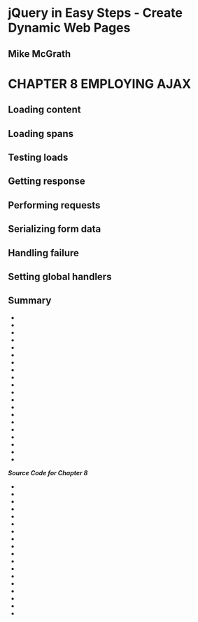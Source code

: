# **jQuery in Easy Steps - Create Dynamic Web Pages**
## Mike McGrath

# CHAPTER 8 EMPLOYING AJAX
## Loading content
## Loading spans
## Testing loads
## Getting response
## Performing requests
## Serializing form data
## Handling failure
## Setting global handlers
## Summary<br>
   * 
   * 
   * 
   * 
   * 
   * 
   * 
   * 
   * 
   * 
   * 
   * 
   * 
   * 
   * 
   * 
   * 
   * 
   * 
   * 

***Source Code for Chapter 8***
<ul>
  <li><a href="src/.html"></a></li>
  <li><a href="src/.html"></a></li>
  <li><a href="src/.html"></a></li>
  <li><a href="src/.html"></a></li>
  <li><a href="src/.html"></a></li>
  <li><a href="src/.html"></a></li>
  <li><a href="src/.html"></a></li>
  <li><a href="src/.html"></a></li>
  <li><a href="src/.html"></a></li>
  <li><a href="src/.html"></a></li>
  <li><a href="src/.html"></a></li>
  <li><a href="src/.html"></a></li>
  <li><a href="src/.html"></a></li>
  <li><a href="src/.html"></a></li>
  <li><a href="src/.html"></a></li>
  <li><a href="src/.html"></a></li>
  <li><a href="src/.html"></a></li>
  <li><a href="src/.html"></a></li>
</ul>   
